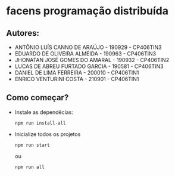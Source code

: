 # facens programação distribuída

## Autores:

- ANTÔNIO LUÍS CANNO DE ARAÚJO - 190929 - CP406TIN3
- EDUARDO DE OLIVEIRA ALMEIDA - 190963 - CP406TIN3
- JHONATAN JOSÉ GOMES DO AMARAL - 190932 - CP406TIN2
- LUCAS DE ABREU FURTADO GARCIA - 190581 - CP406TIN3
- DANIEL DE LIMA FERREIRA - 200010 - CP406TIN1
- ENRICO VENTURINI COSTA - 210901 - CP406TIN1

## Como começar?

- Instale as dependêcias:
  ```
  npm run install-all
  ```
- Inicialize todos os projetos
  ```
  npm run start
  ```
  ou
  ```
  npm run all
  ```
